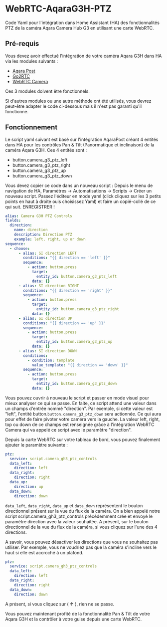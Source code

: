 # WebRTC-AqaraG3H-PTZ
Code Yaml pour l'intégration dans Home Assistant (HA) des fonctionnalités PTZ de la caméra Aqara Camera Hub G3 en utilisant une carte WebRTC.

## Pré-requis

Vous devez avoir effectué l'intégration de votre caméra Aqara G3H dans HA via les modules suivants :
- [Aqara Post](https://github.com/sdavides/AqaraPOST-Homeassistant)
- [Go2RTC](https://github.com/AlexxIT/go2rtc)
- [WebRTC Camera](https://github.com/AlexxIT/WebRTC)

Ces 3 modules doivent être fonctionnels.

Si d'autres modules ou une autre méthode ont été utilisés, vous devrez peut-être adapter le code ci-dessous mais il n'est pas garanti qu'il fonctionne.

## Fonctionnement
Le script yaml suivant est basé sur l'intégration AqaraPost créant 4 entités dans HA pour les contrôles Pan & Tilt (Panormatique et inclinaison) de la caméra Aqara G3H. Ces 4 entités sont :
- button.camera_g3_ptz_left
- button.camera_g3_ptz_right
- button.camera_g3_ptz_up
- button.camera_g3_ptz_down

Vous devez copier ce code dans un nouveau script : Depuis le menu de navigation de HA, Paramètres -> Automatisations -> Scripts -> Créer un nouveau script. Passez l'éditeur en mode yaml (click cliquez sur les 3 petits points en haut à droite ouis choisissez Yaml) et faire un copié-collé de ce qui suit. ENREGISTRER !

```yaml
alias: Camera G3H PTZ Controls
fields:
  direction:
    name: direction
    description: Direction PTZ
    example: left, right, up or down
sequence:
  - choose:
      - alias: SI direction LEFT
        conditions: "{{ direction == 'left' }}"
        sequence:
          - action: button.press
            target:
              entity_id: button.camera_g3_ptz_left
            data: {}
      - alias: SI direction RIGHT
        conditions: "{{ direction == 'right' }}"
        sequence:
          - action: button.press
            target:
              entity_id: button.camera_g3_ptz_right
            data: {}
      - alias: SI direction UP
        conditions: "{{ direction == 'up' }}"
        sequence:
          - action: button.press
            target:
              entity_id: button.camera_g3_ptz_up
            data: {}
      - alias: SI direction DOWN
        conditions:
          - condition: template
            value_template: "{{ direction == 'down' }}"
        sequence:
          - action: button.press
            target:
              entity_id: button.camera_g3_ptz_down
            data: {}

```

Vous pouvez ouvrir à nouveau le script et passer en mode visuel pour mieux analyser ce qui se passe. En faite, ce script attend une valeur dans un champs d'entrée nommé "direction". Par exemple, si cette valeur est "left", l'entité button.`button.camera_g3_ptz_down` sera actionnée. Ce qui aura pour effet de faire pivoter votre caméra vers la gauche. La valeur left, right, top ou down de ce champs est renseignée grâce à l'intégration WebRTC Camera qui va appelé ce script avec le paramètre "direction".

Depuis la carte WebRTC sur votre tableau de bord, vous pouvez finalement ajouter le paramètre suivante :

```yaml
ptz:
  service: script.camera_gh3_ptz_controls
  data_left:
    direction: left
  data_right:
    direction: right
  data_up:
    direction: up
  data_down:
    direction: down
```

`data_left`, `data_right`, `data_up` et `data_down` représentent le bouton directionnel présent sur la vue du flux de la caméra. On a bien appelé notre script script.camera_gh3_ptz_controls précédemment crée et envoyé le paramètre direction avec la valeur souhaitée. A présent, sur le bouton directionnel de la vue du flux de la caméra, si vous cliquez sur l'une des 4 directions.

A savoir, vous pouvez désactiver les directions que vous ne souhaitez pas utiliser. Par exemple, vous ne voudriez pas que la caméra s'incline vers le haut si elle est accroché à un plafond.

```yaml
ptz:
  service: script.camera_gh3_ptz_controls
  data_left:
    direction: left
  data_right:
    direction: right
  data_down:
    direction: down
```
A présent, si vous cliquez sur ( **↑** ), rien ne se passe.

Vous pouvez maintenant profité de la fonctionnalité Pan & Tilt de votre Aqara G3H et la contrôler à votre guise depuis une carte WebRTC.
